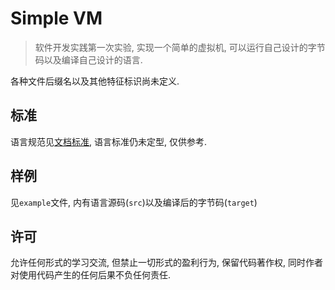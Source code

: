 
# Simple VM

> 软件开发实践第一次实验, 实现一个简单的虚拟机, 可以运行自己设计的字节码以及编译自己设计的语言.

各种文件后缀名以及其他特征标识尚未定义.

## 标准

语言规范见[文档标准](/doc/standard.md), 语言标准仍未定型, 仅供参考.

## 样例

见`example`文件, 内有语言源码(`src`)以及编译后的字节码(`target`)

## 许可

允许任何形式的学习交流, 但禁止一切形式的盈利行为, 保留代码著作权, 同时作者对使用代码产生的任何后果不负任何责任.
